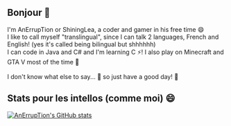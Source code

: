 ## Bonjour 🥖

I'm AnErrupTion or ShiningLea, a coder and gamer in his free time 😄<br/>
I like to call myself "translingual", since I can talk 2 languages, French and English! (yes it's called being bilingual but shhhhhh)<br/>
I can code in Java and C# and I'm learning C ⚡! I also play on Minecraft and GTA V most of the time 👯<br/>
<br/>
I don't know what else to say... 🤔 so just have a good day! 💬

## Stats pour les intellos (comme moi) 😄
[![AnErrupTion's GitHub stats](https://github-readme-stats.vercel.app/api?username=AnErrupTion&theme=synthwave&show_icons=true)](https://github.com/anuraghazra/github-readme-stats)
